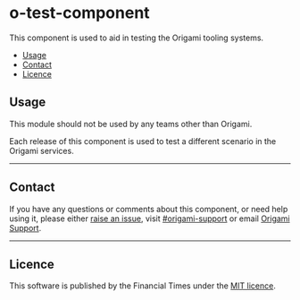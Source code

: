 o-test-component
=================

This component is used to aid in testing the Origami tooling systems.

- [Usage](#usage)
- [Contact](#contact)
- [Licence](#licence)

## Usage

This module should not be used by any teams other than Origami.

Each release of this component is used to test a different scenario in the Origami services.

---

## Contact

If you have any questions or comments about this component, or need help using it, please either [raise an issue](https://github.com/Financial-Times/o-test-component/issues), visit [#origami-support](https://financialtimes.slack.com/messages/origami-support/) or email [Origami Support](mailto:origami-support@ft.com).

----

## Licence

This software is published by the Financial Times under the [MIT licence](http://opensource.org/licenses/MIT).
